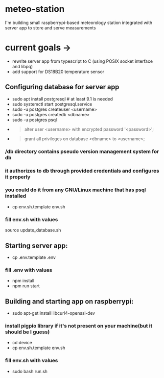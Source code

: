 # meteo-station
I'm building small raspberrypi-based meteorology station integrated with server app to store and serve measurements

# current goals -> 
- rewrite server app from typescript to C (using POSIX socket interface and libpq)
- add support for DS18B20 temperature sensor

## Configuring database for server app
- sudo apt install postgresql # at least 9.1 is needed
- sudo systemctl start postgresql.service
- sudo -u postgres createuser \<username\>
- sudo -u postgres createdb \<dbname\>
- sudo -u postgres psql
- > alter user \<username\> with encrypted password '\<password\>';
- > grant all privileges on database \<dbname\> to \<username\>;

### /db directory contains pseudo version management system for db
### it authorizes to db through provided credentials and configures it properly
### you could do it from any GNU/Linux machine that has psql installed
- cp env.sh.template env.sh
### fill env.sh with values
source update_database.sh


## Starting server app:
- cp .env.template .env
### fill .env with values
- npm install
- npm run start

## Building and starting app on raspberrypi:
- sudo apt-get install libcurl4-openssl-dev
### install pigpio library if it's not present on your machine(but it should be I guess)
- cd device
- cp env.sh.template env.sh
### fill env.sh with values
- sudo bash run.sh
